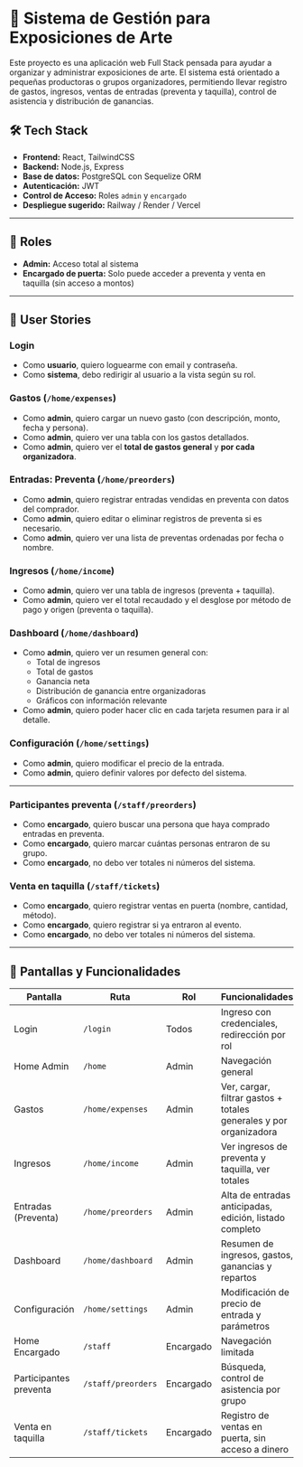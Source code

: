 # 🎨 Sistema de Gestión para Exposiciones de Arte

Este proyecto es una aplicación web Full Stack pensada para ayudar a organizar y administrar exposiciones de arte. El sistema está orientado a pequeñas productoras o grupos organizadores, permitiendo llevar registro de gastos, ingresos, ventas de entradas (preventa y taquilla), control de asistencia y distribución de ganancias.

## 🛠️ Tech Stack

- **Frontend:** React, TailwindCSS
- **Backend:** Node.js, Express
- **Base de datos:** PostgreSQL con Sequelize ORM
- **Autenticación:** JWT
- **Control de Acceso:** Roles `admin` y `encargado`
- **Despliegue sugerido:** Railway / Render / Vercel

---

## 👥 Roles

- **Admin:** Acceso total al sistema
- **Encargado de puerta:** Solo puede acceder a preventa y venta en taquilla (sin acceso a montos)

---

## 🧪 User Stories

### Login
- Como **usuario**, quiero loguearme con email y contraseña.
- Como **sistema**, debo redirigir al usuario a la vista según su rol.

### Gastos (`/home/expenses`)
- Como **admin**, quiero cargar un nuevo gasto (con descripción, monto, fecha y persona).
- Como **admin**, quiero ver una tabla con los gastos detallados.
- Como **admin**, quiero ver el **total de gastos general** y **por cada organizadora**.

### Entradas: Preventa (`/home/preorders`)
- Como **admin**, quiero registrar entradas vendidas en preventa con datos del comprador.
- Como **admin**, quiero editar o eliminar registros de preventa si es necesario.
- Como **admin**, quiero ver una lista de preventas ordenadas por fecha o nombre.

### Ingresos (`/home/income`)
- Como **admin**, quiero ver una tabla de ingresos (preventa + taquilla).
- Como **admin**, quiero ver el total recaudado y el desglose por método de pago y origen (preventa o taquilla).

### Dashboard (`/home/dashboard`)
- Como **admin**, quiero ver un resumen general con:
  - Total de ingresos
  - Total de gastos
  - Ganancia neta
  - Distribución de ganancia entre organizadoras
  - Gráficos con información relevante
- Como **admin**, quiero poder hacer clic en cada tarjeta resumen para ir al detalle.

### Configuración (`/home/settings`)
- Como **admin**, quiero modificar el precio de la entrada.
- Como **admin**, quiero definir valores por defecto del sistema.

---

### Participantes preventa (`/staff/preorders`)
- Como **encargado**, quiero buscar una persona que haya comprado entradas en preventa.
- Como **encargado**, quiero marcar cuántas personas entraron de su grupo.
- Como **encargado**, no debo ver totales ni números del sistema.

### Venta en taquilla (`/staff/tickets`)
- Como **encargado**, quiero registrar ventas en puerta (nombre, cantidad, método).
- Como **encargado**, quiero registrar si ya entraron al evento.
- Como **encargado**, no debo ver totales ni números del sistema.

---

## 📄 Pantallas y Funcionalidades

| Pantalla                | Ruta                | Rol       | Funcionalidades                                                                 |
|-------------------------|---------------------|-----------|---------------------------------------------------------------------------------|
| Login                   | `/login`            | Todos     | Ingreso con credenciales, redirección por rol                                   |
| Home Admin              | `/home`             | Admin     | Navegación general                                                              |
| Gastos                  | `/home/expenses`    | Admin     | Ver, cargar, filtrar gastos + totales generales y por organizadora              |
| Ingresos                | `/home/income`      | Admin     | Ver ingresos de preventa y taquilla, ver totales                                |
| Entradas (Preventa)     | `/home/preorders`   | Admin     | Alta de entradas anticipadas, edición, listado completo                         |
| Dashboard               | `/home/dashboard`   | Admin     | Resumen de ingresos, gastos, ganancias y repartos                               |
| Configuración           | `/home/settings`    | Admin     | Modificación de precio de entrada y parámetros                                  |
| Home Encargado          | `/staff`            | Encargado | Navegación limitada                                                             |
| Participantes preventa  | `/staff/preorders`  | Encargado | Búsqueda, control de asistencia por grupo                                       |
| Venta en taquilla       | `/staff/tickets`    | Encargado | Registro de ventas en puerta, sin acceso a dinero                               |

